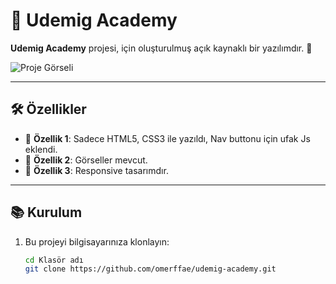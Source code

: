 # 📌 Udemig Academy

**Udemig Academy** projesi, için oluşturulmuş açık kaynaklı bir yazılımdır. 🚀  

![Proje Görseli](udemig-academy-gif.gif)  

---

## 🛠️ Özellikler

- 🔹 **Özellik 1**: Sadece HTML5, CSS3 ile yazıldı, Nav buttonu için ufak Js eklendi.  
- 🔹 **Özellik 2**: Görseller mevcut.  
- 🔹 **Özellik 3**: Responsive tasarımdır.  

---

## 📚 Kurulum

1. Bu projeyi bilgisayarınıza klonlayın:  
   ```bash
   cd Klasör adı
   git clone https://github.com/omerffae/udemig-academy.git
